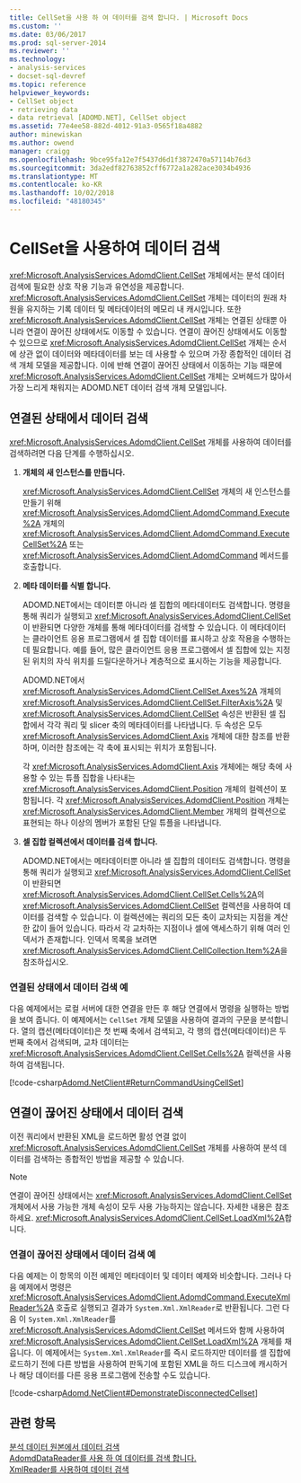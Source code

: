 ```yaml
---
title: CellSet을 사용 하 여 데이터를 검색 합니다. | Microsoft Docs
ms.custom: ''
ms.date: 03/06/2017
ms.prod: sql-server-2014
ms.reviewer: ''
ms.technology:
- analysis-services
- docset-sql-devref
ms.topic: reference
helpviewer_keywords:
- CellSet object
- retrieving data
- data retrieval [ADOMD.NET], CellSet object
ms.assetid: 77e4ee58-882d-4012-91a3-0565f18a4882
author: minewiskan
ms.author: owend
manager: craigg
ms.openlocfilehash: 9bce95fa12e7f5437d6d1f3872470a57114b76d3
ms.sourcegitcommit: 3da2edf82763852cff6772a1a282ace3034b4936
ms.translationtype: MT
ms.contentlocale: ko-KR
ms.lasthandoff: 10/02/2018
ms.locfileid: "48180345"
---
```

# <a name="retrieving-data-using-the-cellset"></a>CellSet을 사용하여 데이터 검색
  <xref:Microsoft.AnalysisServices.AdomdClient.CellSet> 개체에서는 분석 데이터 검색에 필요한 상호 작용 기능과 유연성을 제공합니다. <xref:Microsoft.AnalysisServices.AdomdClient.CellSet> 개체는 데이터의 원래 차원을 유지하는 기록 데이터 및 메타데이터의 메모리 내 캐시입니다. 또한 <xref:Microsoft.AnalysisServices.AdomdClient.CellSet> 개체는 연결된 상태뿐 아니라 연결이 끊어진 상태에서도 이동할 수 있습니다. 연결이 끊어진 상태에서도 이동할 수 있으므로 <xref:Microsoft.AnalysisServices.AdomdClient.CellSet> 개체는 순서에 상관 없이 데이터와 메타데이터를 보는 데 사용할 수 있으며 가장 종합적인 데이터 검색 개체 모델을 제공합니다. 이에 반해 연결이 끊어진 상태에서 이동하는 기능 때문에 <xref:Microsoft.AnalysisServices.AdomdClient.CellSet> 개체는 오버헤드가 많아서 가장 느리게 채워지는 ADOMD.NET 데이터 검색 개체 모델입니다.  
  
## <a name="retrieving-data-in-a-connected-state"></a>연결된 상태에서 데이터 검색  
 <xref:Microsoft.AnalysisServices.AdomdClient.CellSet> 개체를 사용하여 데이터를 검색하려면 다음 단계를 수행하십시오.  
  
1.  **개체의 새 인스턴스를 만듭니다.**  
  
     <xref:Microsoft.AnalysisServices.AdomdClient.CellSet> 개체의 새 인스턴스를 만들기 위해 <xref:Microsoft.AnalysisServices.AdomdClient.AdomdCommand.Execute%2A> 개체의 <xref:Microsoft.AnalysisServices.AdomdClient.AdomdCommand.ExecuteCellSet%2A> 또는 <xref:Microsoft.AnalysisServices.AdomdClient.AdomdCommand> 메서드를 호출합니다.  
  
2.  **메타 데이터를 식별 합니다.**  
  
     ADOMD.NET에서는 데이터뿐 아니라 셀 집합의 메타데이터도 검색합니다. 명령을 통해 쿼리가 실행되고 <xref:Microsoft.AnalysisServices.AdomdClient.CellSet>이 반환되면 다양한 개체를 통해 메타데이터를 검색할 수 있습니다. 이 메타데이터는 클라이언트 응용 프로그램에서 셀 집합 데이터를 표시하고 상호 작용을 수행하는 데 필요합니다. 예를 들어, 많은 클라이언트 응용 프로그램에서 셀 집합에 있는 지정된 위치의 자식 위치를 드릴다운하거나 계층적으로 표시하는 기능을 제공합니다.  
  
     ADOMD.NET에서 <xref:Microsoft.AnalysisServices.AdomdClient.CellSet.Axes%2A> 개체의 <xref:Microsoft.AnalysisServices.AdomdClient.CellSet.FilterAxis%2A> 및 <xref:Microsoft.AnalysisServices.AdomdClient.CellSet> 속성은 반환된 셀 집합에서 각각 쿼리 및 slicer 축의 메타데이터를 나타냅니다. 두 속성은 모두 <xref:Microsoft.AnalysisServices.AdomdClient.Axis> 개체에 대한 참조를 반환하며, 이러한 참조에는 각 축에 표시되는 위치가 포함됩니다.  
  
     각 <xref:Microsoft.AnalysisServices.AdomdClient.Axis> 개체에는 해당 축에 사용할 수 있는 튜플 집합을 나타내는 <xref:Microsoft.AnalysisServices.AdomdClient.Position> 개체의 컬렉션이 포함됩니다. 각 <xref:Microsoft.AnalysisServices.AdomdClient.Position> 개체는 <xref:Microsoft.AnalysisServices.AdomdClient.Member> 개체의 컬렉션으로 표현되는 하나 이상의 멤버가 포함된 단일 튜플을 나타냅니다.  
  
3.  **셀 집합 컬렉션에서 데이터를 검색 합니다.**  
  
     ADOMD.NET에서는 메타데이터뿐 아니라 셀 집합의 데이터도 검색합니다. 명령을 통해 쿼리가 실행되고 <xref:Microsoft.AnalysisServices.AdomdClient.CellSet>이 반환되면 <xref:Microsoft.AnalysisServices.AdomdClient.CellSet.Cells%2A>의 <xref:Microsoft.AnalysisServices.AdomdClient.CellSet> 컬렉션을 사용하여 데이터를 검색할 수 있습니다. 이 컬렉션에는 쿼리의 모든 축이 교차되는 지점을 계산한 값이 들어 있습니다. 따라서 각 교차하는 지점이나 셀에 액세스하기 위해 여러 인덱서가 존재합니다. 인덱서 목록을 보려면 <xref:Microsoft.AnalysisServices.AdomdClient.CellCollection.Item%2A>을 참조하십시오.  
  
### <a name="example-of-retrieving-data-in-a-connected-state"></a>연결된 상태에서 데이터 검색 예  
 다음 예제에서는 로컬 서버에 대한 연결을 만든 후 해당 연결에서 명령을 실행하는 방법을 보여 줍니다. 이 예제에서는 `CellSet` 개체 모델을 사용하여 결과의 구문을 분석합니다. 열의 캡션(메타데이터)은 첫 번째 축에서 검색되고, 각 행의 캡션(메타데이터)은 두 번째 축에서 검색되며, 교차 데이터는 <xref:Microsoft.AnalysisServices.AdomdClient.CellSet.Cells%2A> 컬렉션을 사용하여 검색됩니다.  
  
 [!code-csharp[Adomd.NetClient#ReturnCommandUsingCellSet](../../snippets/csharp/SQL14/adomd.net/adomd.netclient/cs/adomdexample.cs#returncommandusingcellset)]  
  
## <a name="retrieving-data-in-a-disconnected-state"></a>연결이 끊어진 상태에서 데이터 검색  
 이전 쿼리에서 반환된 XML을 로드하면 활성 연결 없이 <xref:Microsoft.AnalysisServices.AdomdClient.CellSet> 개체를 사용하여 분석 데이터를 검색하는 종합적인 방법을 제공할 수 있습니다.  
  
> [!NOTE]  
>  연결이 끊어진 상태에서는 <xref:Microsoft.AnalysisServices.AdomdClient.CellSet> 개체에서 사용 가능한 개체 속성이 모두 사용 가능하지는 않습니다. 자세한 내용은 참조 하세요. <xref:Microsoft.AnalysisServices.AdomdClient.CellSet.LoadXml%2A>합니다.  
  
### <a name="example-of-retrieving-data-in-a-disconnected-state"></a>연결이 끊어진 상태에서 데이터 검색 예  
 다음 예제는 이 항목의 이전 예제인 메타데이터 및 데이터 예제와 비슷합니다. 그러나 다음 예제에서 명령은 <xref:Microsoft.AnalysisServices.AdomdClient.AdomdCommand.ExecuteXmlReader%2A> 호출로 실행되고 결과가 `System.Xml.XmlReader`로 반환됩니다. 그런 다음 이 `System.Xml.XmlReader`를 <xref:Microsoft.AnalysisServices.AdomdClient.CellSet> 메서드와 함께 사용하여 <xref:Microsoft.AnalysisServices.AdomdClient.CellSet.LoadXml%2A> 개체를 채웁니다. 이 예제에서는 `System.Xml.XmlReader`를 즉시 로드하지만 데이터를 셀 집합에 로드하기 전에 다른 방법을 사용하여 판독기에 포함된 XML을 하드 디스크에 캐시하거나 해당 데이터를 다른 응용 프로그램에 전송할 수도 있습니다.  
  
 [!code-csharp[Adomd.NetClient#DemonstrateDisconnectedCellset](../../snippets/csharp/SQL14/adomd.net/adomd.netclient/cs/adomdexample.cs#demonstratedisconnectedcellset)]  
  
## <a name="see-also"></a>관련 항목  
 [분석 데이터 원본에서 데이터 검색](retrieving-data-from-an-analytical-data-source.md)   
 [AdomdDataReader를 사용 하 여 데이터를 검색 합니다.](retrieving-data-using-the-adomddatareader.md)   
 [XmlReader를 사용하여 데이터 검색](retrieving-data-using-the-xmlreader.md)  
  
  

